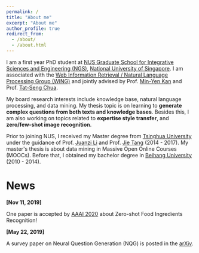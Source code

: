 ```yaml
---
permalink: /
title: "About me"
excerpt: "About me"
author_profile: true
redirect_from: 
  - /about/
  - /about.html
---
```


I am a first year PhD student at [NUS Graduate School for Integrative Sciences and Engineering (NGS)][NGS], [National University of Singapore][NUS]. 
I am associated with the [Web Information Retrieval / Natural Language Processing Group (WING)][WING] and jointly advised by Prof. [Min-Yen Kan][Min] and Prof. [Tat-Seng Chua][Chua]. 
<!--I am also interning at 6ESTATES, an AI company in Sigapore.-->
My board research interests include knowledge base, natural language processing, and data mining. 
My thesis topic is on learning to **generate complex questions from both texts and knowledge bases**. 
Besides this, I am also working on topics related to **expertise style transfer**, and **zero/few-shot image recognition**. 
<!-- *multi-media structure learning of food recipes*.  -->

Prior to joining NUS, I received my Master degree from [Tsinghua University][Tsinghua] under the guidance of Prof. [Juanzi Li][juanzili] and Prof. [Jie Tang][jietang] (2014 - 2017). 
My master's thesis is about data mining in Massive Open Online Courses (MOOCs). 
Before that, I obtained my bachelor degree in [Beihang University][BUAA] (2010 - 2014). 

[NGS]: http://www.nus.edu.sg/ngs/
[Tsinghua]: http://www.tsinghua.edu.cn/publish/newthu/index.html
[juanzili]: http://keg.cs.tsinghua.edu.cn/persons/ljz/
[jietang]: http://keg.cs.tsinghua.edu.cn/jietang/
[BUAA]: http://www.buaa.edu.cn/
[SOC]: http://www.comp.nus.edu.sg/
[NUS]: http://www.nus.edu.sg/
[Chua]: http://www.comp.nus.edu.sg/~chuats/
[NExT]: http://next.comp.nus.edu.sg/
[Min]: http://www.comp.nus.edu.sg/~kanmy/
[WING]: http://wing.comp.nus.edu.sg/

News
======

**[Nov 11, 2019]**

One paper is accepted by [AAAI 2020](https://AAAI.org/Conferences/AAAI-20/) about Zero-shot Food Ingredients Recognition!

**[May 22, 2019]**

A survey paper on Neural Question Generation (NQG) is posted in the [arXiv](https://arxiv.org/abs/1905.08949). 
